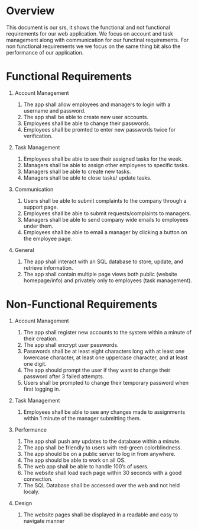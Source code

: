 # Overview

This document is our srs, it shows the functional and not functional requirements for our web application. We focus on account and task management along with communication for our functinal requirements. For non functional requirements we we focus on the same thing bit also the performance of our application.

# Functional Requirements

1. Account Management
	1. The app shall allow employees and managers to login with a username and password.
	2. The app shall be able to create new user accounts.
	3. Employees shall be able to change their passwords.
	4. Employees shall be promted to enter new passwords twice for verification. 

2. Task Management
	1. Employees shall be able to see their assigned tasks for the week.
	2. Managers shall be able to assign other employees to specific tasks.
	3. Managers shall be able to create new tasks.
	4. Managers shall be able to close tasks/ update tasks.

3. Communication
	1. Users shall be able to submit complaints to the company through a support page.
	2. Employees shall be able to submit requests/complaints to managers.
	3. Managers shall be able to send company wide emails to employees under them.
	4. Employees shall be able to email a manager by clicking a button on the employee page.

4. General
	1. The app shall interact with an SQL database to store, update, and retrieve information.
	2. The app shall contain multiple page views both public (website homepage/info) and privately only to employees (task management). 

# Non-Functional Requirements

1. Account Management
	1. The app shall register new accounts to the system within a minute of their creation.
	2. The app shall encrypt user passwords.
	3. Passwords shall be at least eight characters long with at least one lowercase character, at least one uppercase character, and at least one digit.
	4. The app should prompt the user if they want to change their password after 3 failed attempts.
	5. Users shall be prompted to change their temporary password when first logging in.

2. Task Management
	1. Employees shall be able to see any changes made to assignments within 1 minute of the manager submitting them.

3. Performance
	1. The app shall push any updates to the database within a minute.
	2. The app shall be friendly to users with red-green colorblindness.
	3. The app should be on a public server to log in from anywhere.
	4. The app should be able to work on all OS.
	5. The web app shall be able to handle 100’s of users.
	6. The website shall load each page within 30 seconds with a good connection.
	7. The SQL Database shall be accessed over the web and not held localy.

4. Design
	1. The website pages shall be displayed in a readable and easy to navigate manner
